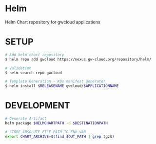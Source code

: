 # Helm
Helm Chart repository for gwcloud applications

# SETUP
```bash
# Add helm chart repository
$ helm repo add gwcloud https://nexus.gw-cloud.org/repository/helm/ 

# Validation
$ helm search repo gwcloud

# Template Generation - K8s manifest generator
$ helm install $RELEASENAME gwcloud/$APPLICATIONNAME
```

# DEVELOPMENT
```bash
# Generate Artifact
helm package $HELMCHARTPATH -d $DESTINATIONPATH

# STORE ABSOLUTE FILE PATH TO ENV VAR
export CHART_ARCHIVE=$(find $OUT_PATH | grep tgz$)
```
